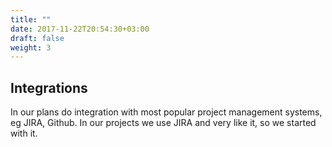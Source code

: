 ```yaml
---
title: ""
date: 2017-11-22T20:54:30+03:00
draft: false
weight: 3
---
```


## Integrations

In our plans do integration with most popular project management systems, eg JIRA, Github. In our projects we use JIRA and very like it, so we started with it.